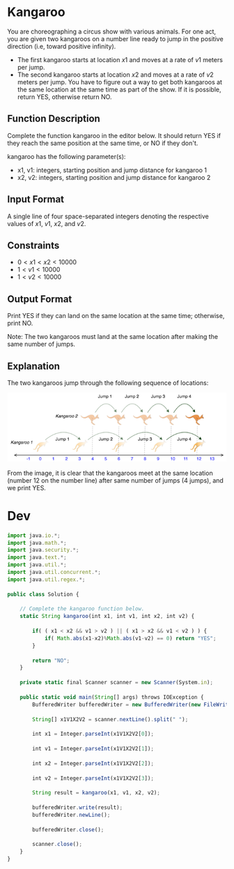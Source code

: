 # Kangaroo

You are choreographing a circus show with various animals. For one act, you are given two kangaroos on a number line ready to jump in the positive direction (i.e, toward positive infinity).

* The first kangaroo starts at location $x1$ and moves at a rate of $v1$ meters per jump.
* The second kangaroo starts at location $x2$ and moves at a rate of $v2$ meters per jump.
You have to figure out a way to get both kangaroos at the same location at the same time as part of the show. If it is possible, return YES, otherwise return NO.


## Function Description

Complete the function kangaroo in the editor below. It should return YES if they reach the same position at the same time, or NO if they don't.

kangaroo has the following parameter(s):

* x1, v1: integers, starting position and jump distance for kangaroo 1
* x2, v2: integers, starting position and jump distance for kangaroo 2

## Input Format

A single line of four space-separated integers denoting the respective values of $x1$, $v1$, $x2$, and $v2$.

## Constraints
* $0 < x1 < x2 < 10000$
* $1 < v1 < 10000$
* $1 < v2 < 10000$
## Output Format

Print YES if they can land on the same location at the same time; otherwise, print NO.

Note: The two kangaroos must land at the same location after making the same number of jumps.

## Explanation

The two kangaroos jump through the following sequence of locations:

![](assets/2020-04-23-kangaroo-dfa2b6bd.png)

From the image, it is clear that the kangaroos meet at the same location (number $12$ on the number line) after same number of jumps ($4$ jumps), and we print YES.



# Dev
```js
import java.io.*;
import java.math.*;
import java.security.*;
import java.text.*;
import java.util.*;
import java.util.concurrent.*;
import java.util.regex.*;

public class Solution {

    // Complete the kangaroo function below.
    static String kangaroo(int x1, int v1, int x2, int v2) {

        if( ( x1 < x2 && v1 > v2 ) || ( x1 > x2 && v1 < v2 ) ) {
            if( Math.abs(x1-x2)%Math.abs(v1-v2) == 0) return "YES";
        }      

        return "NO";
    }

    private static final Scanner scanner = new Scanner(System.in);

    public static void main(String[] args) throws IOException {
        BufferedWriter bufferedWriter = new BufferedWriter(new FileWriter(System.getenv("OUTPUT_PATH")));

        String[] x1V1X2V2 = scanner.nextLine().split(" ");

        int x1 = Integer.parseInt(x1V1X2V2[0]);

        int v1 = Integer.parseInt(x1V1X2V2[1]);

        int x2 = Integer.parseInt(x1V1X2V2[2]);

        int v2 = Integer.parseInt(x1V1X2V2[3]);

        String result = kangaroo(x1, v1, x2, v2);

        bufferedWriter.write(result);
        bufferedWriter.newLine();

        bufferedWriter.close();

        scanner.close();
    }
}

```
